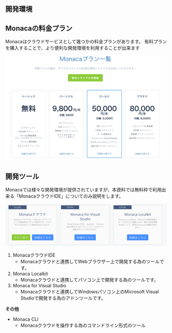 開発環境
------------

## Monacaの料金プラン

Monacaはクラウドサービスとして幾つかの料金プランがあります。
有料プランを購入することで、より便利な開発環境を利用することが出来ます

![](./images/2/dev_monaca_000.png)

## 開発ツール

Monacaでは様々な開発環境が提供されていますが、本資料では無料枠で利用出来る「MonacaクラウドIDE」についてのみ説明をします。

![](./images/2/dev_monaca_001.png)

1. MonacaクラウドIDE
   - Monacaクラウドと連携してWebブラウザー上で開発する為のツールです。
2. Monaca Localkit
   - Monacaクラウドと連携してパソコン上で開発する為のツールです。
3. Monaca for Visual Studio
   - Monacaクラウドと連携してWindowsパソコン上のMicrosoft Visual Studioで開発する為のアドンツールです。

**その他**

* Monaca CLI
  - Monacaクラウドを操作する為のコマンドライン形式のツール

